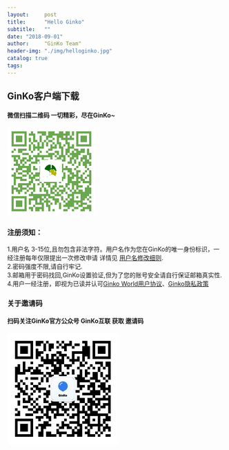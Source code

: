```yaml
---
layout:     post
title:      "Hello Ginko"
subtitle:   ""
date: "2018-09-01"
author:     "GinKo Team"
header-img: "./img/helloginko.jpg"
catalog: true
tags:
---
```

## GinKo客户端下载
#### 微信扫描二维码  一切精彩，尽在GinKo~
![avatar](/app.png)

   

### 注册须知：
1.用户名 3-15位,且勿包含非法字符。用户名作为您在GinKo的唯一身份标识，一经注册每年仅限提出一次修改申请 详情见 [用户名修改细则](http://www.baidu.com).<br>
2.密码强度不限,请自行牢记.<br>
3.邮箱用于密码找回,GinKo设置验证,但为了您的账号安全请自行保证邮箱真实性.<br>
4.用户一经注册，即视为已读并认可[Ginko World用户协议](https://ginko-bfu.github.io/2018/08/15/agreement/)、[Ginko隐私政策](https://ginko-bfu.github.io/2018/08/15/privacy-policy/)
### 关于邀请码
#### 扫码关注GinKo官方公众号  GinKo互联 获取 邀请码 
![avatar](/ginkocon.png)



